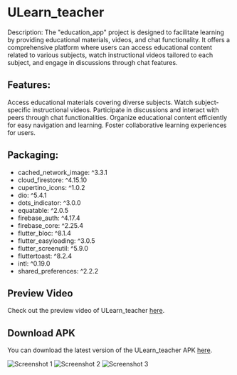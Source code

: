 # ULearn_teacher

Description:
The "education_app" project is designed to facilitate learning by providing educational materials, videos, and chat functionality. It offers a comprehensive platform where users can access educational content related to various subjects, watch instructional videos tailored to each subject, and engage in discussions through chat features.


## Features:
Access educational materials covering diverse subjects.
Watch subject-specific instructional videos.
Participate in discussions and interact with peers through chat functionalities.
Organize educational content efficiently for easy navigation and learning.
Foster collaborative learning experiences for users.

## Packaging:
- cached_network_image: ^3.3.1
- cloud_firestore: ^4.15.10
- cupertino_icons: ^1.0.2
- dio: ^5.4.1
- dots_indicator: ^3.0.0
- equatable: ^2.0.5
- firebase_auth: ^4.17.4
- firebase_core: ^2.25.4
- flutter_bloc: ^8.1.4
- flutter_easyloading: ^3.0.5
- flutter_screenutil: ^5.9.0
- fluttertoast: ^8.2.4
- intl: ^0.19.0
- shared_preferences: ^2.2.2


## Preview Video

Check out the preview video of ULearn_teacher [here](link_to_video).

## Download APK

You can download the latest version of the ULearn_teacher APK [here](link_to_apk_file).

![Screenshot 1](https://via.placeholder.com/600x400)
![Screenshot 2](https://via.placeholder.com/600x400)
![Screenshot 3](https://via.placeholder.com/600x400)

